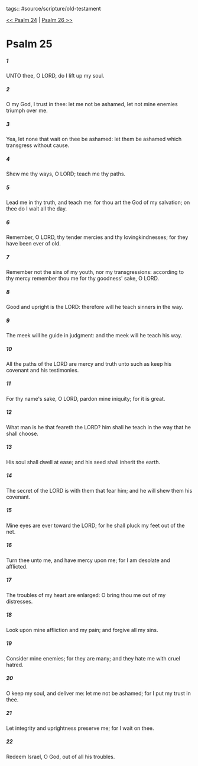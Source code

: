 tags:: #source/scripture/old-testament

[<< Psalm 24](old-testament/19_Psalms/Psalm_24.md) | [Psalm 26 >>](old-testament/19_Psalms/Psalm_26.md)

# Psalm 25

##### 1

UNTO thee, O LORD, do I lift up my soul.

##### 2

O my God, I trust in thee: let me not be ashamed, let not mine enemies triumph over me.

##### 3

Yea, let none that wait on thee be ashamed: let them be ashamed which transgress without cause.

##### 4

Shew me thy ways, O LORD; teach me thy paths.

##### 5

Lead me in thy truth, and teach me: for thou art the God of my salvation; on thee do I wait all the day.

##### 6

Remember, O LORD, thy tender mercies and thy lovingkindnesses; for they have been ever of old.

##### 7

Remember not the sins of my youth, nor my transgressions: according to thy mercy remember thou me for thy goodness' sake, O LORD.

##### 8

Good and upright is the LORD: therefore will he teach sinners in the way.

##### 9

The meek will he guide in judgment: and the meek will he teach his way.

##### 10

All the paths of the LORD are mercy and truth unto such as keep his covenant and his testimonies.

##### 11

For thy name's sake, O LORD, pardon mine iniquity; for it is great.

##### 12

What man is he that feareth the LORD? him shall he teach in the way that he shall choose.

##### 13

His soul shall dwell at ease; and his seed shall inherit the earth.

##### 14

The secret of the LORD is with them that fear him; and he will shew them his covenant.

##### 15

Mine eyes are ever toward the LORD; for he shall pluck my feet out of the net.

##### 16

Turn thee unto me, and have mercy upon me; for I am desolate and afflicted.

##### 17

The troubles of my heart are enlarged: O bring thou me out of my distresses.

##### 18

Look upon mine affliction and my pain; and forgive all my sins.

##### 19

Consider mine enemies; for they are many; and they hate me with cruel hatred.

##### 20

O keep my soul, and deliver me: let me not be ashamed; for I put my trust in thee.

##### 21

Let integrity and uprightness preserve me; for I wait on thee.

##### 22

Redeem Israel, O God, out of all his troubles.
